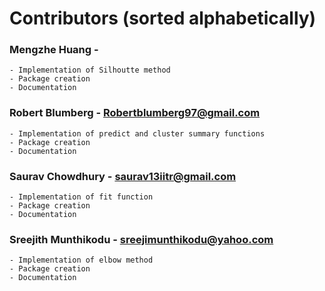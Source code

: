 # Contributors (sorted alphabetically)
### Mengzhe Huang - 
    - Implementation of Silhoutte method  
    - Package creation
    - Documentation

### Robert Blumberg - Robertblumberg97@gmail.com
    - Implementation of predict and cluster summary functions 
    - Package creation
    - Documentation

### Saurav Chowdhury - saurav13iitr@gmail.com
    - Implementation of fit function
    - Package creation
    - Documentation

### Sreejith Munthikodu	- sreejimunthikodu@yahoo.com
    - Implementation of elbow method
    - Package creation
    - Documentation
		
	
